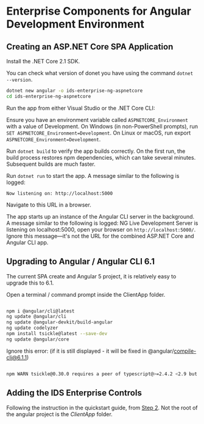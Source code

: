 # Enterprise Components for Angular Development Environment

## Creating an ASP.NET Core SPA Application

Install the .NET Core 2.1 SDK.

You can check what version of donet you have using the command `dotnet --version`.

```sh
dotnet new angular -o ids-enterprise-ng-aspnetcore
cd ids-enterprise-ng-aspnetcore
```

Run the app from either Visual Studio or the .NET Core CLI:

Ensure you have an environment variable called `ASPNETCORE_Environment` with a value of Development. On Windows (in non-PowerShell prompts), run `SET ASPNETCORE_Environment=Development`. On Linux or macOS, run export `ASPNETCORE_Environment=Development`.

Run `dotnet build` to verify the app builds correctly. On the first run, the build process restores npm dependencies, which can take several minutes. Subsequent builds are much faster.

Run `dotnet run` to start the app. A message similar to the following is logged:

```Now listening on: http://localhost:5000```

Navigate to this URL in a browser.

The app starts up an instance of the Angular CLI server in the background. A message similar to the following is logged: NG Live Development Server is listening on localhost:5000, open your browser on `http://localhost:5000/`. Ignore this message—it's not the URL for the combined ASP.NET Core and Angular CLI app.

## Upgrading to Angular / Angular CLI 6.1

The current SPA create and Angular 5 project, it is relatively easy to upgrade this to 6.1.

Open a terminal / command prompt inside the ClientApp folder.

```sh

npm i @angular/cli@latest
ng update @angular/cli
ng update @angular-devkit/build-angular
ng update codelyzer
npm install tsickle@latest --save-dev
ng update @angular/core

```

Ignore this error: (if it is still displayed - it will be fixed in @angular/compile-cli@6.1.1)

```sh

npm WARN tsickle@0.30.0 requires a peer of typescript@>=2.4.2 <2.9 but none is installed. You must install peer dependencies yourself.

```

## Adding the IDS Enterprise Controls

Following the instruction in the quickstart guide, from [Step 2](QUICKSTART.md#Step-2-:-Install-Packages).  Not the root of the angular project is the *ClientApp* folder.

